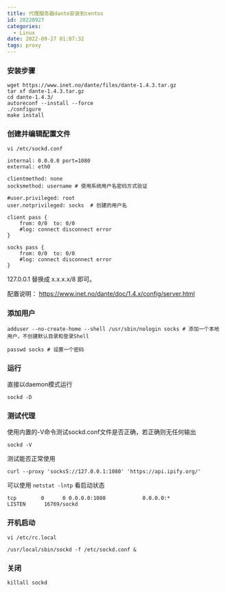 ```yaml
---
title: 代理服务器dante安装到centos
id: 20220927
categories:
  - Linux
date: 2022-09-27 01:07:32
tags: proxy
---
```


### 安装步骤

```
wget https://www.inet.no/dante/files/dante-1.4.3.tar.gz
tar xf dante-1.4.3.tar.gz
cd dante-1.4.3/
autoreconf --install --force
./configure
make install
```

### 创建并编辑配置文件

`vi /etc/sockd.conf`

```
internal: 0.0.0.0 port=1080
external: eth0

clientmethod: none
socksmethod: username # 使用系统用户名密码方式验证

#user.privileged: root
user.notprivileged: socks  # 创建的用户名

client pass {
    from: 0/0  to: 0/0
    #log: connect disconnect error
}

socks pass {
    from: 0/0  to: 0/0
    #log: connect disconnect error
}
```

127.0.0.1 替换成 x.x.x.x/8 即可。

配置说明： https://www.inet.no/dante/doc/1.4.x/config/server.html

### 添加用户

```
adduser --no-create-home --shell /usr/sbin/nologin socks # 添加一个本地用户，不创建默认目录和登录Shell

passwd socks # 设置一个密码
```

### 运行

直接以daemon模式运行
```
sockd -D
```


### 测试代理

使用内置的-V命令测试sockd.conf文件是否正确，若正确则无任何输出

```
sockd -V
```

测试能否正常使用

```
curl --proxy 'socks5://127.0.0.1:1080' 'https://api.ipify.org/'
```

可以使用 `netstat -lntp` 看启动状态
```
tcp        0      0 0.0.0.0:1080            0.0.0.0:*               LISTEN      16769/sockd
```

### 开机启动

`vi /etc/rc.local`

```
/usr/local/sbin/sockd -f /etc/sockd.conf &
```

### 关闭

`killall sockd`